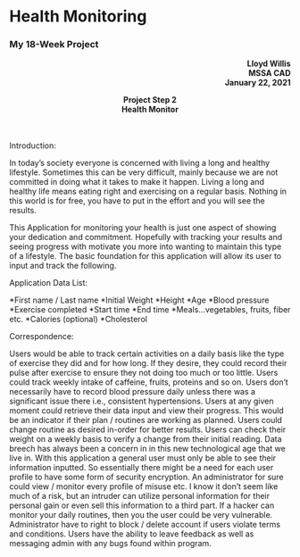 # Health Monitoring
### My 18-Week Project

<p align="right">
<b>Lloyd Willis</b><br>
<b>MSSA CAD</b><br>
<b>January 22, 2021</b><br>
</p>

<p align="center">
  <b>Project Step 2</b><br>
  <b>Health Monitor</b><br>
  <br><br> 
</p>

Introduction:
	
In today’s society everyone is concerned with living a long and healthy lifestyle.
Sometimes this can be very difficult, mainly because we are not committed in doing what it takes to make it happen.
Living a long and healthy life means eating right and exercising on a regular basis.
Nothing in this world is for free, you have to put in the effort and you will see the results.
	
This Application for monitoring your health is just one aspect of showing your dedication and commitment.
Hopefully with tracking your results and seeing progress with motivate you more into wanting to maintain this type of a lifestyle. 
The basic foundation for this application will allow its user to input and track the following.
	
Application Data List:
	
*First name / Last name
*Initial Weight
*Height
*Age
*Blood pressure
*Exercise completed 
*Start time
*End time
*Meals…vegetables, fruits, fiber etc.
*Calories (optional)
*Cholesterol

Correspondence:
      
Users would be able to track certain activities on a daily basis like the type of exercise they did and for how long.
If they desire, they could record their pulse after exercise to ensure they not doing too much or too little.
Users could track weekly intake of caffeine, fruits, proteins and so on.
Users don’t necessarily have to record blood pressure daily unless there was a significant issue there i.e., consistent hypertensions.
Users at any given moment could retrieve their data input and view their progress.
This would be an indicator if their plan / routines are working as planned.
Users could change routine as desired in-order for better results.
Users can check their weight on a weekly basis to verify a change from their initial reading.
Data breech has always been a concern in in this new technological age that we live in.
With this application a general user must only be able to see their information inputted.
So essentially there might be a need for each user profile to have some form of security encryption.
An administrator for sure could view / monitor every profile of misuse etc.
I know it don’t seem like much of a risk, but an intruder can utilize personal information for their personal gain or even sell this information to a third part.
If a hacker can monitor your daily routines, then you the user could be very vulnerable.
Administrator have to right to block / delete account if users violate terms and conditions. 
Users have the ability to leave feedback as well as messaging admin with any bugs found within program.

